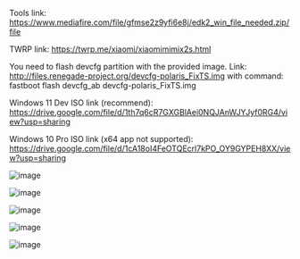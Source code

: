 Tools link: https://www.mediafire.com/file/gfmse2z9yfi6e8j/edk2_win_file_needed.zip/file

TWRP link: https://twrp.me/xiaomi/xiaomimimix2s.html

You need to flash devcfg partition with the provided image. Link: http://files.renegade-project.org/devcfg-polaris_FixTS.img with command: fastboot flash devcfg_ab devcfg-polaris_FixTS.img

Windows 11 Dev ISO link (recommend): https://drive.google.com/file/d/1th7q6cR7GXGBlAei0NQJAnWJYJyf0RG4/view?usp=sharing

Windows 10 Pro ISO link (x64 app not supported): https://drive.google.com/file/d/1cA18oI4FeOTQEcrl7kPO_OY9GYPEH8XX/view?usp=sharing

![image](https://user-images.githubusercontent.com/58414694/154401085-158931b3-8fd5-4adc-9786-ca7a82b5f793.png)

![image](https://user-images.githubusercontent.com/58414694/154398603-d881e278-1df9-4203-845d-a85b9fd4fd0e.png)

![image](https://user-images.githubusercontent.com/58414694/154398734-c84fb992-eca5-4d0d-97ee-db81c945a102.png)

![image](https://user-images.githubusercontent.com/58414694/154399964-8c23c776-51dc-4900-9ecc-5168b2844784.png)

![image](https://user-images.githubusercontent.com/58414694/154399776-6790111e-3646-4e25-9ddb-2e1ad2975feb.png)
